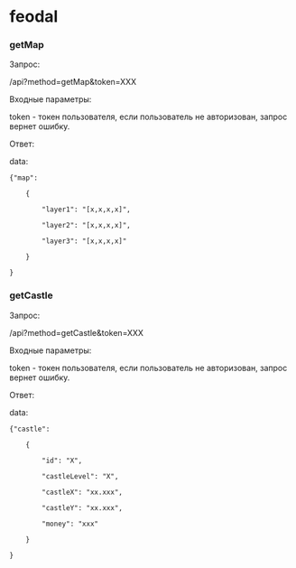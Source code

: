 # feodal

### getMap

Запрос:

/api?method=getMap&token=XXX

Входные параметры:

token - токен пользователя, если пользователь не авторизован, запрос вернет ошибку.

Ответ:

data:

    {"map":

        {

            "layer1": "[x,x,x,x]",

            "layer2": "[x,x,x,x]",

            "layer3": "[x,x,x,x]"

        }

    }

### getCastle

Запрос:

/api?method=getCastle&token=XXX

Входные параметры:

token - токен пользователя, если пользователь не авторизован, запрос вернет ошибку.

Ответ:

data:

    {"castle":

        {

            "id": "X",

            "castleLevel": "X",

            "castleX": "xx.xxx",

            "castleY": "xx.xxx",

            "money": "xxx"

        }

    }

